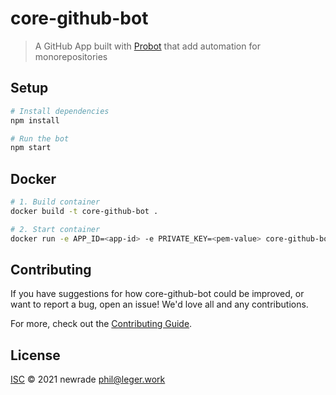 # core-github-bot

> A GitHub App built with [Probot](https://github.com/probot/probot) that add
> automation for monorepositories

## Setup

```sh
# Install dependencies
npm install

# Run the bot
npm start
```

## Docker

```sh
# 1. Build container
docker build -t core-github-bot .

# 2. Start container
docker run -e APP_ID=<app-id> -e PRIVATE_KEY=<pem-value> core-github-bot
```

## Contributing

If you have suggestions for how core-github-bot could be improved, or want to
report a bug, open an issue! We'd love all and any contributions.

For more, check out the [Contributing Guide](CONTRIBUTING.md).

## License

[ISC](LICENSE) © 2021 newrade <phil@leger.work>
